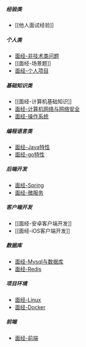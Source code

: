 ##### 经验类
- [[他人面试经验]]
##### 个人类
- [面经-非技术类问题](面经-非技术类问题.md)
- [[面经-场景题]]
- [面经-个人项目](面经-个人项目.md)
##### 基础知识类
- [[面经-计算机基础知识]]
- [面经-计算机网络与网络安全](面经-计算机网络与网络安全.md)
- [面经-操作系统](面经-操作系统.md)
##### 编程语言类
- [面经-Java特性](面经-Java特性.md)
- [面经-go特性](面经-go特性.md)
##### 后端开发
- [面经-Spring](面经-Spring.md)
- [面经-微服务](面经-微服务.md)
##### 客户端开发
- [[面经-安卓客户端开发]]
- [[面经-iOS客户端开发]]
##### 数据库
- [面经-Mysql与数据库](面经-Mysql与数据库.md)
- [面经-Redis](面经-Redis.md)
##### 项目环境
- [面经-Linux](编程/工作相关/面经-Linux.md)
- [面经-Docker](编程/工作相关/面经-Docker.md)
##### 前端
- [面经-前端](编程/工作相关/面经-前端.md)
